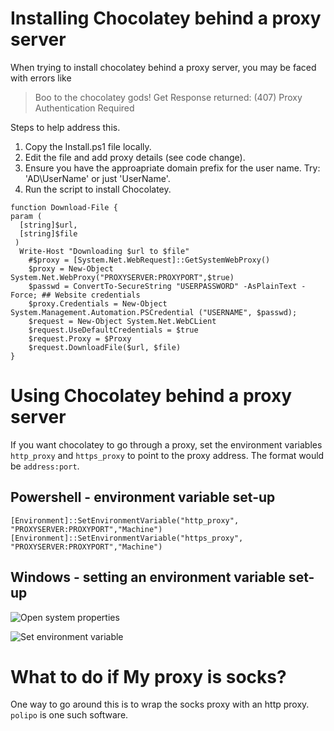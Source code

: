 # Installing Chocolatey behind a proxy server

When trying to install chocolatey behind a proxy server, you may be faced with errors like

> Boo to the chocolatey gods! Get Response returned: (407) Proxy Authentication Required

Steps to help address this.

1. Copy the Install.ps1 file locally.
2. Edit the file and add proxy details (see code change).
3. Ensure you have the approapriate domain prefix for the user name. Try: 'AD\UserName' or just 'UserName'.
4. Run the script to install Chocolatey.

```
function Download-File {
param (
  [string]$url,
  [string]$file
 )
  Write-Host "Downloading $url to $file"
    #$proxy = [System.Net.WebRequest]::GetSystemWebProxy() 
    $proxy = New-Object System.Net.WebProxy("PROXYSERVER:PROXYPORT",$true)
    $passwd = ConvertTo-SecureString "USERPASSWORD" -AsPlainText -Force; ## Website credentials     
    $proxy.Credentials = New-Object System.Management.Automation.PSCredential ("USERNAME", $passwd); 
    $request = New-Object System.Net.WebCLient 
    $request.UseDefaultCredentials = $true     
    $request.Proxy = $Proxy
    $request.DownloadFile($url, $file)
}
```

# Using Chocolatey behind a proxy server
If you want chocolatey to go through a proxy, set the environment variables `http_proxy` and `https_proxy` to point to the proxy address. The format would be `address:port`. 

## Powershell - environment variable set-up

``[Environment]::SetEnvironmentVariable("http_proxy", "PROXYSERVER:PROXYPORT","Machine")
[Environment]::SetEnvironmentVariable("https_proxy", "PROXYSERVER:PROXYPORT","Machine")``

## Windows - setting an environment variable set-up

![Open system properties](https://f.cloud.github.com/assets/396205/243504/d73aa158-8a49-11e2-96b8-6c04c1a5f06c.png)

![Set environment variable](https://f.cloud.github.com/assets/396205/243529/b9636100-8a4a-11e2-9ec6-1ea6f99c9e35.png)

# What to do if My proxy is socks?

One way to go around this is to wrap the socks proxy with an http proxy. `polipo` is one such software. 
